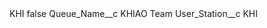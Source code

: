 <?xml version="1.0" encoding="UTF-8"?>
<CustomMetadata xmlns="http://soap.sforce.com/2006/04/metadata" xmlns:xsi="http://www.w3.org/2001/XMLSchema-instance" xmlns:xsd="http://www.w3.org/2001/XMLSchema">
    <label>KHI</label>
    <protected>false</protected>
    <values>
        <field>Queue_Name__c</field>
        <value xsi:type="xsd:string">KHIAO Team</value>
    </values>
    <values>
        <field>User_Station__c</field>
        <value xsi:type="xsd:string">KHI</value>
    </values>
</CustomMetadata>
